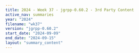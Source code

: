 ```yaml
---
title: 2024 - Week 37 - jgrpp-0.60.2 - 3rd Party Content
active_nav: summaries
year: "2024"
filename: "wk37"
version: "jgrpp-0.60.2"
start_date: "2024-09-09"
end_date: "2024-09-15"
layout: "summary_content"
---
```

